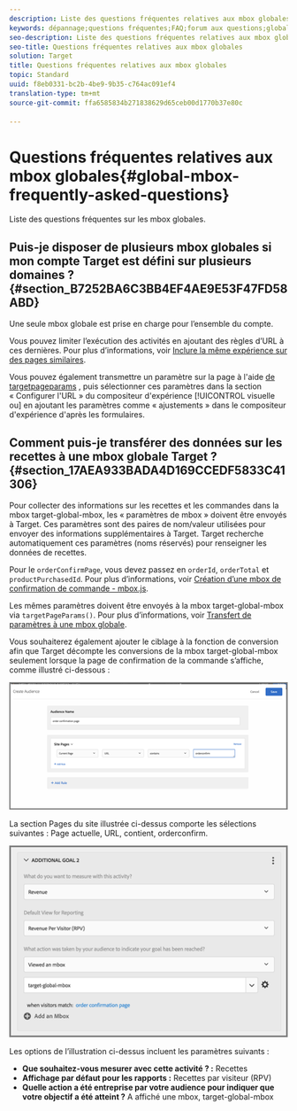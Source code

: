 ```yaml
---
description: Liste des questions fréquentes relatives aux mbox globales.
keywords: dépannage;questions fréquentes;FAQ;forum aux questions;globale;mbox globale
seo-description: Liste des questions fréquentes relatives aux mbox globales.
seo-title: Questions fréquentes relatives aux mbox globales
solution: Target
title: Questions fréquentes relatives aux mbox globales
topic: Standard
uuid: f8eb0331-bc2b-4be9-9b35-c764ac091ef4
translation-type: tm+mt
source-git-commit: ffa6585834b271838629d65ceb00d1770b37e80c

---
```



# Questions fréquentes relatives aux mbox globales{#global-mbox-frequently-asked-questions}

Liste des questions fréquentes sur les mbox globales.

## Puis-je disposer de plusieurs mbox globales si mon compte Target est défini sur plusieurs domaines ?{#section_B7252BA6C3BB4EF4AE9E53F47FD58ABD}

Une seule mbox globale est prise en charge pour l’ensemble du compte.

Vous pouvez limiter l’exécution des activités en ajoutant des règles d’URL à ces dernières. Pour plus d’informations, voir [Inclure la même expérience sur des pages similaires](../../../c-experiences/c-visual-experience-composer/temtest.md#task_2539D51A18044F82B0D9895636546781).

Vous pouvez également transmettre un paramètre sur la page à l&#39;aide [de targetpageparams](/help/c-implementing-target/c-implementing-target-for-client-side-web/targetpageparams.md) , puis sélectionner ces paramètres dans la section « Configurer l&#39;URL » du compositeur d&#39;expérience [!UICONTROL visuelle ou] en ajoutant les paramètres comme « ajustements » dans le compositeur d&#39;expérience d&#39;après les formulaires.

## Comment puis-je transférer des données sur les recettes à une mbox globale Target ?{#section_17AEA933BADA4D169CCEDF5833C41306}

Pour collecter des informations sur les recettes et les commandes dans la mbox target-global-mbox, les « paramètres de mbox » doivent être envoyés à Target. Ces paramètres sont des paires de nom/valeur utilisées pour envoyer des informations supplémentaires à Target. Target recherche automatiquement ces paramètres (noms réservés) pour renseigner les données de recettes.

Pour le `orderConfirmPage`, vous devez passez en `orderId`, `orderTotal` et `productPurchasedId`. Pour plus d’informations, voir [Création d’une mbox de confirmation de commande - mbox.js](../../../c-implementing-target/c-implementing-target-for-client-side-web/t-mbox-download/orderconfirm-create.md#task_0036D5F6C062442788BB55E872816D82).

Les mêmes paramètres doivent être envoyés à la mbox target-global-mbox via `targetPageParams()`. Pour plus d’informations, voir [Transfert de paramètres à une mbox globale](../../../c-implementing-target/c-implementing-target-for-client-side-web/t-mbox-download/c-understanding-global-mbox/pass-parameters-to-global-mbox.md#concept_33362A04146C4E3C8E7089B65F38B5E5).

Vous souhaiterez également ajouter le ciblage à la fonction de conversion afin que Target décompte les conversions de la mbox target-global-mbox seulement lorsque la page de confirmation de la commande s’affiche, comme illustré ci-dessous :

![](assets/revenue1.png)

La section Pages du site illustrée ci-dessus comporte les sélections suivantes : Page actuelle, URL, contient, orderconfirm.

![](assets/revenue2.png)

Les options de l’illustration ci-dessus incluent les paramètres suivants :

* **Que souhaitez-vous mesurer avec cette activité ? :** Recettes
* **Affichage par défaut pour les rapports :** Recettes par visiteur (RPV)
* **Quelle action a été entreprise par votre audience pour indiquer que votre objectif a été atteint ?** A affiché une mbox, target-global-mbox